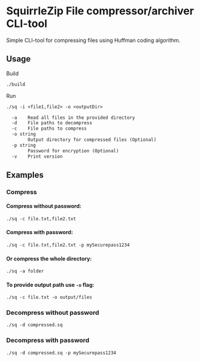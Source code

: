 # SquirrleZip File compressor/archiver CLI-tool

Simple CLI-tool for compressing files using Huffman coding algorithm.

## Usage
Build
```bash
./build
```

Run
```txt
./sq -i <file1,file2> -o <outputDir>
```

```txt
  -a    Read all files in the provided directory
  -d    File paths to decompress
  -c    File paths to compress
  -o string
        Output directory for compressed files (Optional)
  -p string
        Password for encryption (Optional)
  -v    Print version
```
## Examples
### Compress
#### Compress without password:
```txt
./sq -c file.txt,file2.txt
```
#### Compress with password:
```txt
./sq -c file.txt,file2.txt -p mySecurepass1234
```
#### Or compress the whole directory:
```txt
./sq -a folder
```
#### To provide output path use `-o` flag:
```txt
./sq -c file.txt -o output/files
```
### Decompress without password
```txt
./sq -d compressed.sq
```
### Decompress with password
```txt
./sq -d compressed.sq -p mySecurepass1234
```




